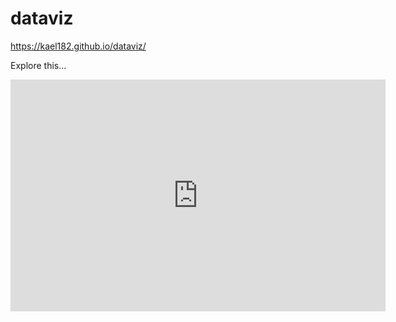 # dataviz

https://kael182.github.io/dataviz/


Explore this...
<iframe width="600" height="371" seamless frameborder="0" scrolling="no" src="https://docs.google.com/spreadsheets/d/1Wil91uHrMjweYK-E3qI0hGIzDOMLqkIyolk1HdVn0bI/pubchart?oid=1879823166&amp;format=interactive"></iframe>
